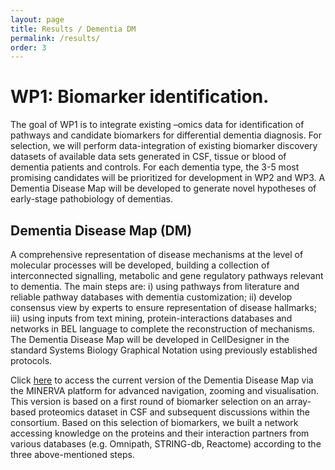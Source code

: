 ```yaml
---
layout: page
title: Results / Dementia DM
permalink: /results/
order: 3
---
```


# WP1: Biomarker identification.

The goal of WP1 is to integrate existing –omics data for identification of pathways and candidate biomarkers for differential dementia diagnosis. For selection, we will perform data-integration of existing biomarker discovery datasets of available data sets generated in CSF, tissue or blood of dementia patients and controls. For each dementia type, the 3-5 most promising candidates will be prioritized for development in WP2 and WP3. A Dementia Disease Map will be developed to generate novel hypotheses of early-stage pathobiology of dementias.




## Dementia Disease Map (DM)

A comprehensive representation of disease mechanisms at the level of molecular processes will be developed, building a collection of interconnected signalling, metabolic and gene regulatory pathways relevant to dementia. The main steps are: 
i) using pathways from literature and reliable pathway databases with dementia customization; 
ii) develop consensus view by experts to ensure representation of disease hallmarks; 
iii) using inputs from text mining, protein-interactions databases and networks in BEL language to complete the reconstruction of mechanisms. 
The Dementia Disease Map will be developed in CellDesigner in the standard Systems Biology Graphical Notation using previously established protocols. 

Click [here]() to access the current version of the Dementia Disease Map via the MINERVA platform for advanced navigation, zooming and visualisation.
This version is based on a first round of biomarker selection on an array-based proteomics dataset in CSF and subsequent discussions within the consortium. Based on this selection of biomarkers, we built a network accessing knowledge on the proteins and their interaction partners from various databases (e.g. Omnipath, STRING-db, Reactome) according to the three above-mentioned steps.


<!---
Protein Catalogue:

information on Olink dataset, cohort
-->




